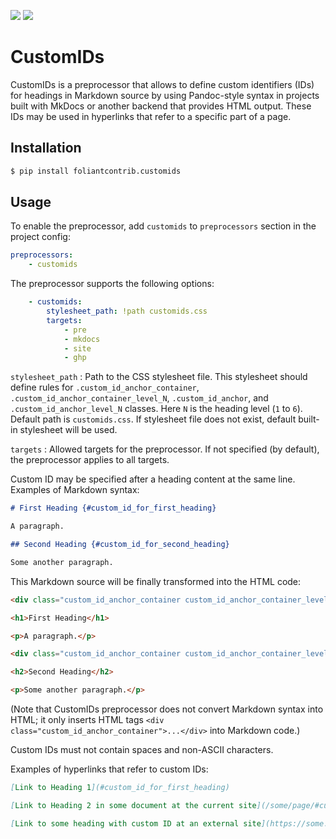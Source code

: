 [![](https://img.shields.io/pypi/v/foliantcontrib.customids.svg)](https://pypi.org/project/foliantcontrib.customids/) [![](https://img.shields.io/github/v/tag/foliant-docs/foliantcontrib.customids.svg?label=GitHub)](https://github.com/foliant-docs/foliantcontrib.customids)

# СustomIDs

CustomIDs is a preprocessor that allows to define custom identifiers (IDs) for headings in Markdown source by using Pandoc-style syntax in projects built with MkDocs or another backend that provides HTML output. These IDs may be used in hyperlinks that refer to a specific part of a page.

## Installation

```bash
$ pip install foliantcontrib.customids
```

## Usage

To enable the preprocessor, add `customids` to `preprocessors` section in the project config:

```yaml
preprocessors:
    - customids
```

The preprocessor supports the following options:

```yaml
    - customids:
        stylesheet_path: !path customids.css
        targets:
            - pre
            - mkdocs
            - site
            - ghp
```

`stylesheet_path`
:   Path to the CSS stylesheet file. This stylesheet should define rules for `.custom_id_anchor_container`, `.custom_id_anchor_container_level_N`, `.custom_id_anchor`, and `.custom_id_anchor_level_N` classes. Here `N` is the heading level (`1` to `6`). Default path is `customids.css`. If stylesheet file does not exist, default built-in stylesheet will be used.

`targets`
:   Allowed targets for the preprocessor. If not specified (by default), the preprocessor applies to all targets.

Custom ID may be specified after a heading content at the same line. Examples of Markdown syntax:

```markdown
# First Heading {#custom_id_for_first_heading}

A paragraph.

## Second Heading {#custom_id_for_second_heading}

Some another paragraph.
```

This Markdown source will be finally transformed into the HTML code:

```html
<div class="custom_id_anchor_container custom_id_anchor_container_level_1"><div id="custom_id_for_first_heading" class="custom_id_anchor custom_id_anchor_level_1"></div></div>

<h1>First Heading</h1>

<p>A paragraph.</p>

<div class="custom_id_anchor_container custom_id_anchor_container_level_2"><div id="custom_id_for_second_heading" class="custom_id_anchor custom_id_anchor_level_2"></div></div>

<h2>Second Heading</h2>

<p>Some another paragraph.</p>
```

(Note that CustomIDs preprocessor does not convert Markdown syntax into HTML; it only inserts HTML tags `<div class="custom_id_anchor_container">...</div>` into Markdown code.)

Custom IDs must not contain spaces and non-ASCII characters.

Examples of hyperlinks that refer to custom IDs:

```markdown
[Link to Heading 1](#custom_id_for_first_heading)

[Link to Heading 2 in some document at the current site](/some/page/#custom_id_for_second_heading)

[Link to some heading with custom ID at an external site](https://some.site/path/to/the/page/#some_custom_id)
```
